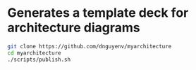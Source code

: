 # Generates a template deck for architecture diagrams

```bash
git clone https://github.com/dnguyenv/myarchitecture
cd myarchitecture
./scripts/publish.sh
```